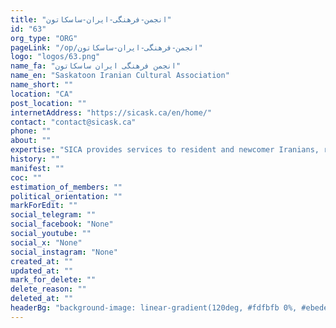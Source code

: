 ```yaml
---
title: "انجمن-فرهنگی-ایران-ساسکاتون"
id: "63"
org_type: "ORG"
pageLink: "/op/انجمن-فرهنگی-ایران-ساسکاتون"
logo: "logos/63.png"
name_fa: "انجمن فرهنگی ایران ساسکاتون"
name_en: "Saskatoon Iranian Cultural Association"
name_short: ""
location: "CA"
post_location: ""
internetAddress: "https://sicask.ca/en/home/"
contact: "contact@sicask.ca"
phone: ""
about: ""
expertise: "SICA provides services to resident and newcomer Iranians, ranging from pre-arrival readiness to accommodation, educational workshops, regular gatherings, and cultural events. Our goal is to facilitate the integration of newcomers, serve the Iranian community, and promote the Iranian culture and heritage in Canada."
history: ""
manifest: ""
coc: ""
estimation_of_members: ""
political_orientation: ""
markForEdit: ""
social_telegram: ""
social_facebook: "None"
social_youtube: ""
social_x: "None"
social_instagram: "None"
created_at: ""
updated_at: ""
mark_for_delete: ""
delete_reason: ""
deleted_at: ""
headerBg: "background-image: linear-gradient(120deg, #fdfbfb 0%, #ebedee 100%);"
---
```

